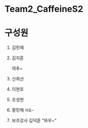 # Team2_CaffeineS2


# 구성원

1. 김민재
2. 김지훈 <div>여후~</div>
3. 신희선
4. 이현호
5. 조성현
6. 황민채  `야호~`

7. 보조강사 김덕훈 "와우~"
